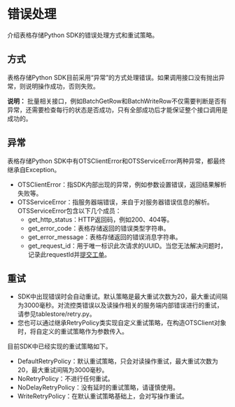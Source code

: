 # 错误处理

介绍表格存储Python SDK的错误处理方式和重试策略。

## 方式

表格存储Python SDK目前采用“异常”的方式处理错误。如果调用接口没有抛出异常，则说明操作成功，否则失败。

**说明：** 批量相关接口，例如BatchGetRow和BatchWriteRow不仅需要判断是否有异常，还需要检查每行的状态是否成功，只有全部成功后才能保证整个接口调用是成功的。

## 异常

表格存储Python SDK中有OTSClientError和OTSServiceError两种异常，都最终继承自Exception。

-   OTSClientError：指SDK内部出现的异常，例如参数设置错误，返回结果解析失败等。
-   OTSServiceError：指服务器端错误，来自于对服务器错误信息的解析。OTSServiceError包含以下几个成员：
    -   get\_http\_status：HTTP返回码，例如200、404等。
    -   get\_error\_code：表格存储返回的错误类型字符串。
    -   get\_error\_message：表格存储返回的错误消息字符串。
    -   get\_request\_id：用于唯一标识此次请求的UUID。当您无法解决问题时，记录此requestId并[提交工单](https://workorder-intl.console.aliyun.com/#/ticket/createInd)。

## 重试

-   SDK中出现错误时会自动重试。默认策略是最大重试次数为20，最大重试间隔为3000毫秒。对流控类错误以及读操作相关的服务端内部错误进行的重试，请参见tablestore/retry.py。
-   您也可以通过继承RetryPolicy类实现自定义重试策略，在构造OTSClient对象时，将自定义的重试策略作为参数传入。

目前SDK中已经实现的重试策略如下。

-   DefaultRetryPolicy：默认重试策略，只会对读操作重试，最大重试次数为20，最大重试间隔为3000毫秒。
-   NoRetryPolicy：不进行任何重试。
-   NoDelayRetryPolicy：没有延时的重试策略，请谨慎使用。
-   WriteRetryPolicy：在默认重试策略基础上，会对写操作重试。

